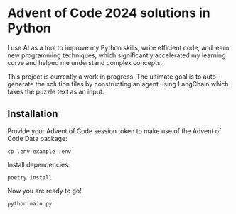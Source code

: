 # Advent of Code 2024 solutions in Python

I use AI as a tool to improve my Python skills, write efficient code, and learn new programming techniques, which significantly accelerated my learning curve and helped me understand complex concepts.

This project is currently a work in progress. The ultimate goal is to auto-generate the solution files by constructing an agent using LangChain which takes the puzzle text as an input.

## Installation

Provide your Advent of Code session token to make use of the Advent of Code Data package:
```shell
cp .env-example .env
```

Install dependencies:
```shell
poetry install
```

Now you are ready to go!
```shell
python main.py
```
